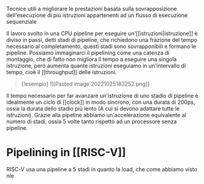 Tecnice utili a migliorare le prestazioni basata sulla sovrapposizione dell'esecuzione di più istruzioni appartenenti ad un flusso di esecuzione sequenziale


Il lavoro svolto in una CPU pipeline per eseguire un'[[istruzioni|istruzione]] è diviso in passi, detti stadi di pipeline, che richiedono una frazione del tempo necessario al completamento, questi stadi sono sovrapponibili e formano le pipeline. Possiamo immaginarci il pipelining come una catenza di montaggio, che di fatto non migliora il tempo a eseguire una singola istruzione, però aumenta quante istruzioni eseguiamo in un'intervallo di tempo, cioè il [[throughput]] delle istruzioni.



>[!esempio]
>![[Pasted image 20221025183252.png]]


Il tempo necessario per far avanzare un'istruzione di uno stadio di pipeline è idealmente un ciclo di [[clock]] in modo sincrono, con una durata di 200ps, ossia la durata dello stadio più lento (A cui si devono adattare tutte le istruzioni). Grazie alla pipeline abbiamo un'accelerazione equivalente al numero di stadi, ossia 5 volte tanto rispetto ad un processore senza pipeline.

# Pipelining in [[RISC-V]]
RISC-V usa una pipeline a 5 stadi in quanto la load, che come abbiamo visto nle